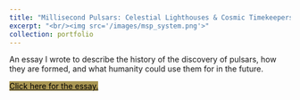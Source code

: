 ```yaml
---
title: "Millisecond Pulsars: Celestial Lighthouses & Cosmic Timekeepers"
excerpt: "<br/><img src='/images/msp_system.png'>"
collection: portfolio
---
```



An essay I wrote to describe the history of the discovery of pulsars, how they are formed, and what humanity could use them for in the future.
<p><a href="/images/mspessay.pdf" class="button primary large" style="background-color:#A99653" target='_blank'><font color="#000">Click here for the essay.</font></a></p>
